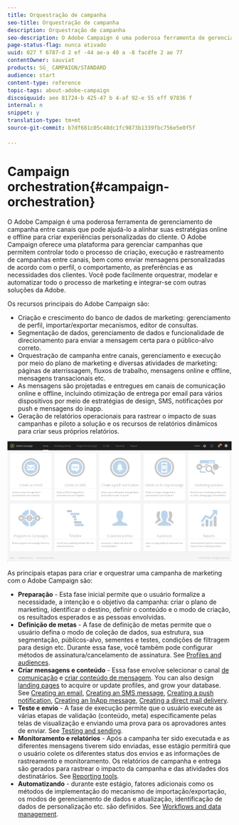 ```yaml
---
title: Orquestração de campanha
seo-title: Orquestração de campanha
description: Orquestração de campanha
seo-description: O Adobe Campaign é uma poderosa ferramenta de gerenciamento de campanha entre canais que pode ajudá-lo a alinhar suas estratégias online e offline para criar experiências personalizadas do cliente.
page-status-flag: nunca ativado
uuid: 027 f 6787-d 2 ef -44 ae-a 40 a -8 facdfe 2 ae 77
contentOwner: sauviat
products: SG_ CAMPAIGN/STANDARD
audience: start
content-type: reference
topic-tags: about-adobe-campaign
discoiquuid: aee 81724-b 425-47 b 4-af 92-e 55 eff 97836 f
internal: n
snippet: y
translation-type: tm+mt
source-git-commit: b7df681c05c48dc1fc9873b1339fbc756e5e0f5f

---
```



# Campaign orchestration{#campaign-orchestration}

O Adobe Campaign é uma poderosa ferramenta de gerenciamento de campanha entre canais que pode ajudá-lo a alinhar suas estratégias online e offline para criar experiências personalizadas do cliente. O Adobe Campaign oferece uma plataforma para gerenciar campanhas que permitem controlar todo o processo de criação, execução e rastreamento de campanhas entre canais, bem como enviar mensagens personalizadas de acordo com o perfil, o comportamento, as preferências e as necessidades dos clientes. Você pode facilmente orquestrar, modelar e automatizar todo o processo de marketing e integrar-se com outras soluções da Adobe.

Os recursos principais do Adobe Campaign são:

* Criação e crescimento do banco de dados de marketing: gerenciamento de perfil, importar/exportar mecanismos, editor de consultas.
* Segmentação de dados, gerenciamento de dados e funcionalidade de direcionamento para enviar a mensagem certa para o público-alvo correto.
* Orquestração de campanha entre canais, gerenciamento e execução por meio do plano de marketing e diversas atividades de marketing: páginas de aterrissagem, fluxos de trabalho, mensagens online e offline, mensagens transacionais etc.
* As mensagens são projetadas e entregues em canais de comunicação online e offline, incluindo otimização de entrega por email para vários dispositivos por meio de estratégias de design, SMS, notificações por push e mensagens do inapp.
* Geração de relatórios operacionais para rastrear o impacto de suas campanhas e piloto a solução e os recursos de relatórios dinâmicos para criar seus próprios relatórios.

![](assets/overview_home_page.png)

As principais etapas para criar e orquestrar uma campanha de marketing com o Adobe Campaign são:

* **Preparação** - Esta fase inicial permite que o usuário formalize a necessidade, a intenção e o objetivo da campanha: criar o plano de marketing, identificar o destino, definir o conteúdo e o modo de criação, os resultados esperados e as pessoas envolvidas.
* **Definição de metas** - A fase de definição de metas permite que o usuário defina o modo de coleção de dados, sua estrutura, sua segmentação, públicos-alvo, sementes e testes, condições de filtragem para design etc. Durante essa fase, você também pode configurar métodos de assinatura/cancelamento de assinatura. See [Profiles and audiences](../../audiences/using/about-profiles.md).
* **Criar mensagens e conteúdo** - Essa fase envolve selecionar o canal [de comunicação](../../channels/using/discovering-communication-channels.md) e [criar conteúdo de mensagem](../../designing/using/designing-content-in-adobe-campaign.md). You can also design [landing pages](../../designing/using/about-landing-page-content-design.md) to acquire or update profiles, and grow your database. See [Creating an email](../../channels/using/creating-an-email.md), [Creating an SMS message](../../channels/using/creating-an-sms-message.md), [Creating a push notification](../../channels/using/preparing-and-sending-a-push-notification.md), [Creating an InApp message](../../channels/using/about-in-app-messaging.md), [Creating a direct mail delivery](../../channels/using/creating-the-direct-mail.md).
* **Teste e envio** - A fase de execução permite que o usuário execute as várias etapas de validação (conteúdo, meta) especificamente pelas telas de visualização e enviando uma prova para os aprovadores antes de enviar. See [Testing and sending](../../sending/using/about-sending-messages-with-campaign.md).
* **Monitoramento e relatórios** - Após a campanha ter sido executada e as diferentes mensagens tiverem sido enviadas, esse estágio permitirá que o usuário colete os diferentes status dos envios e as informações de rastreamento e monitoramento. Os relatórios de campanha e entrega são gerados para rastrear o impacto da campanha e das atividades dos destinatários. See [Reporting tools](../../reporting/using/about-dynamic-reports.md).
* **Automatizando** - durante este estágio, fatores adicionais como os métodos de implementação do mecanismo de importação/exportação, os modos de gerenciamento de dados e atualização, identificação de dados de personalização etc. são definidos. See [Workflows and data management](../../automating/using/workflow-data-and-processes.md).

